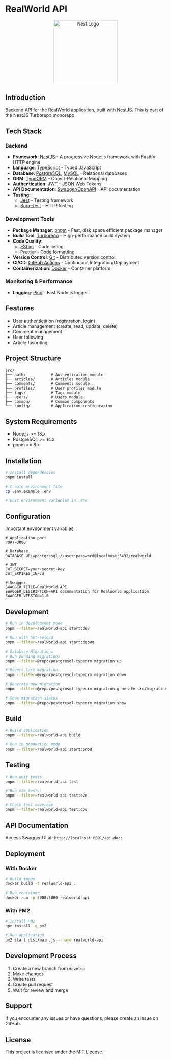 # RealWorld API

<p align="center">
  <a href="http://nestjs.com/" target="blank"><img src="https://nestjs.com/img/logo-small.svg" width="200" alt="Nest Logo" /></a>
</p>

## Introduction

Backend API for the RealWorld application, built with NestJS. This is part of the NestJS Turborepo monorepo.

## Tech Stack

### Backend

- **Framework**: [NestJS](https://nestjs.com/) - A progressive Node.js framework with Fastify HTTP engine
- **Language**: [TypeScript](https://www.typescriptlang.org/) - Typed JavaScript
- **Database**: [PostgreSQL](https://www.postgresql.org/), [MySQL](https://www.mysql.com/) - Relational databases
- **ORM**: [TypeORM](https://typeorm.io/) - Object-Relational Mapping
- **Authentication**: [JWT](https://jwt.io/) - JSON Web Tokens
- **API Documentation**: [Swagger/OpenAPI](https://swagger.io/) - API documentation
- **Testing**:
  - [Jest](https://jestjs.io/) - Testing framework
  - [Supertest](https://github.com/visionmedia/supertest) - HTTP testing

### Development Tools

- **Package Manager**: [pnpm](https://pnpm.io/) - Fast, disk space efficient package manager
- **Build Tool**: [Turborepo](https://turbo.build/) - High-performance build system
- **Code Quality**:
  - [ESLint](https://eslint.org/) - Code linting
  - [Prettier](https://prettier.io/) - Code formatting
- **Version Control**: [Git](https://git-scm.com/) - Distributed version control
- **CI/CD**: [GitHub Actions](https://github.com/features/actions) - Continuous Integration/Deployment
- **Containerization**: [Docker](https://www.docker.com/) - Container platform

### Monitoring & Performance

- **Logging**: [Pino](https://github.com/iamolegga/nestjs-pino) - Fast Node.js logger

## Features

- User authentication (registration, login)
- Article management (create, read, update, delete)
- Comment management
- User following
- Article favoriting

## Project Structure

```
src/
├── auth/           # Authentication module
├── articles/       # Articles module
├── comments/       # Comments module
├── profiles/       # User profiles module
├── tags/           # Tags module
├── users/          # Users module
├── common/         # Common components
└── config/         # Application configuration
```

## System Requirements

- Node.js >= 18.x
- PostgreSQL >= 14.x
- pnpm >= 8.x

## Installation

```bash
# Install dependencies
pnpm install

# Create environment file
cp .env.example .env

# Edit environment variables in .env
```

## Configuration

Important environment variables:

```env
# Application port
PORT=3000

# Database
DATABASE_URL=postgresql://user:password@localhost:5432/realworld

# JWT
JWT_SECRET=your-secret-key
JWT_EXPIRES_IN=7d

# Swagger
SWAGGER_TITLE=RealWorld API
SWAGGER_DESCRIPTION=API documentation for RealWorld application
SWAGGER_VERSION=1.0
```

## Development

```bash
# Run in development mode
pnpm --filter=realworld-api start:dev

# Run with hot-reload
pnpm --filter=realworld-api start:debug

# Database Migrations
# Run pending migrations
pnpm --filter=@repo/postgresql-typeorm migration:up

# Revert last migration
pnpm --filter=@repo/postgresql-typeorm migration:down

# Generate new migration
pnpm --filter=@repo/postgresql-typeorm migration:generate src/migrations/<migration-name>

# Show migration status
pnpm --filter=@repo/postgresql-typeorm migration:show
```

## Build

```bash
# Build application
pnpm --filter=realworld-api build

# Run in production mode
pnpm --filter=realworld-api start:prod
```

## Testing

```bash
# Run unit tests
pnpm --filter=realworld-api test

# Run e2e tests
pnpm --filter=realworld-api test:e2e

# Check test coverage
pnpm --filter=realworld-api test:cov
```

## API Documentation

Access Swagger UI at: `http://localhost:8001/api-docs`

## Deployment

### With Docker

```bash
# Build image
docker build -t realworld-api .

# Run container
docker run -p 3000:3000 realworld-api
```

### With PM2

```bash
# Install PM2
npm install -g pm2

# Run application
pm2 start dist/main.js --name realworld-api
```

## Development Process

1. Create a new branch from `develop`
2. Make changes
3. Write tests
4. Create pull request
5. Wait for review and merge

## Support

If you encounter any issues or have questions, please create an issue on GitHub.

## License

This project is licensed under the [MIT License](LICENSE).
